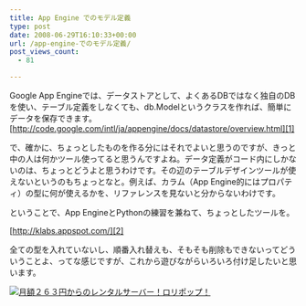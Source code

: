 ```yaml
---
title: App Engine でのモデル定義
type: post
date: 2008-06-29T16:10:33+00:00
url: /app-engine-でのモデル定義/
post_views_count:
  - 81

---
```

Google App Engineでは、データストアとして、よくあるDBではなく独自のDBを使い、テーブル定義をしなくても、db.Modelというクラスを作れば、簡単にデータを保存できます。  
[http://code.google.com/intl/ja/appengine/docs/datastore/overview.html][1]

で、確かに、ちょっとしたものを作る分にはそれでよいと思うのですが、きっと中の人は何かツール使ってると思うんですよね。データ定義がコード内にしかないのは、ちょっとどうよと思うわけです。その辺のテーブルデザインツールが使えないというのもちょっとなと。例えば、カラム（App Engine的にはプロパティ）の型に何が使えるかを、リファレンスを見ないと分からないわけです。

ということで、App EngineとPythonの練習を兼ねて、ちょっとしたツールを。

[http://klabs.appspot.com/][2]

全ての型を入れていないし、順番入れ替えも、そもそも削除もできないってどういうことよ、ってな感じですが、これから遊びながらいろいろ付け足したいと思います。

<a href="http://www.accesstrade.net/at/c.html?rk=01000pw00044mz" target="_blank"><img alt="月額２６３円からのレンタルサーバー！ロリポップ！" src="http://www.accesstrade.net/at/r.html?rk=01000pw00044mz" border="0" /></a>

 [1]: http://code.google.com/intl/ja/appengine/docs/datastore/overview.html "http://code.google.com/intl/ja/appengine/docs/datastore/overview.html"
 [2]: http://klabs.appspot.com/ "http://klabs.appspot.com/"
